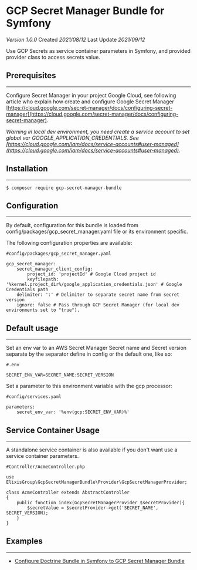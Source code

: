 # GCP Secret Manager Bundle for Symfony
*Version 1.0.0* Created *2021/08/12* Last Update *2021/09/12*    

Use GCP Secrets as service container parameters in Symfony, and provided provider class to access secrets value.

## Prerequisites
---
Configure Secret Manager in your project Google Cloud, see following article who explain how create and configure Google Secret Manager [https://cloud.google.com/secret-manager/docs/configuring-secret-manager](https://cloud.google.com/secret-manager/docs/configuring-secret-manager).    

*Warning in local dev environment, you need create a service account to set global var GOOGLE_APPLICATION_CREDENTIALS. See [https://cloud.google.com/iam/docs/service-accounts#user-managed](https://cloud.google.com/iam/docs/service-accounts#user-managed).*

## Installation
---
```
$ composer require gcp-secret-manager-bundle
```
## Configuration
---
By default, configuration for this bundle is loaded from config/packages/gcp_secret_manager.yaml file or its environment specific.    

The following configuration properties are available:
```
#config/packages/gcp_secret_manager.yaml

gcp_secret_manager:
    secret_manager_client_config:
        project_id: 'projectId' # Google Cloud project id
        keyfilepath: '%kernel.project_dir%/google_application_credentials.json' # Google Credentials path
    delimiter: ':' # Delimiter to separate secret name from secret version
    ignore: false # Pass through GCP Secret Manager (for local dev environments set to "true").
```
## Default usage
---
Set an env var to an AWS Secret Manager Secret name and Secret version separate by the separator define in config or the default one, like so:
```
#.env

SECRET_ENV_VAR=SECRET_NAME:SECRET_VERSION
```
    
Set a parameter to this environment variable with the gcp processor:

```
#config/services.yaml

parameters:
    secret_env_var: '%env(gcp:SECRET_ENV_VAR)%'
```
## Service Container Usage
---
A standalone service container is also available if you don't want use a service container parameters.

```
#Controller/AcmeController.php

use ElixisGroup\GcpSecretManagerBundle\Provider\GcpSecretManagerProvider;

class AcmeController extends AbstractController
{
    public function index(GcpSecretManagerProvider $secretProvider){
        $secretValue = $secretProvider->get('SECRET_NAME', SECRET_VERSION);
    }
}
```

## Examples
---

* [Configure Doctrine Bundle in Symfony to GCP Secret Manager Bundle](https://github.com/ELIXIS-GROUP/gcp-secret-manager-bundle/blob/master/doc/sample_doctrine_connection.md)



